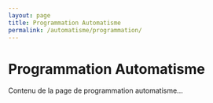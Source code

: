 ```yaml
---
layout: page
title: Programmation Automatisme
permalink: /automatisme/programmation/
---
```


# Programmation Automatisme

Contenu de la page de programmation automatisme... 